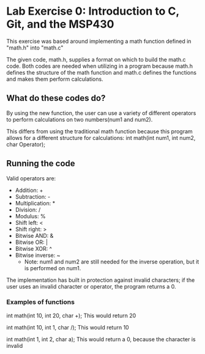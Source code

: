 # Lab Exercise 0: Introduction to C, Git, and the MSP430
This exercise was based around implementing a math function defined in "math.h" into "math.c"

The given code, math.h, supplies a format on which to build the math.c code.  Both codes are needed when utilizing in a program because math.h defines the structure of the math function and math.c defines the functions and makes them perform calculations.

## What do these codes do?
By using the new function, the user can use a variety of different operators to perform calculations on two numbers(num1 and num2).

This differs from using the traditional math function because this program allows for a different structure for calculations:
  int math(int num1, int num2, char Operator);

## Running the code
Valid operators are: 
* Addition: + 
* Subtraction: - 
* Multiplication: * 
* Division: / 
* Modulus: %
* Shift left: <
* Shift right: > 
* Bitwise AND: &
* Bitwise OR: |
* Bitwise XOR: ^
* Bitwise inverse: ~
  * Note: num1 and num2 are still needed for the inverse operation, but it is performed on num1.
  
The implementation has built in protection against invalid characters; if the user uses an invalid character or operator, the program returns a 0.

### Examples of functions
int math(int 10, int 20, char +);
  This would return 20

int math(int 10, int 1, char /);
  This would return 10

int math(int 1, int 2, char a);
  This would return a 0, because the character is invalid
